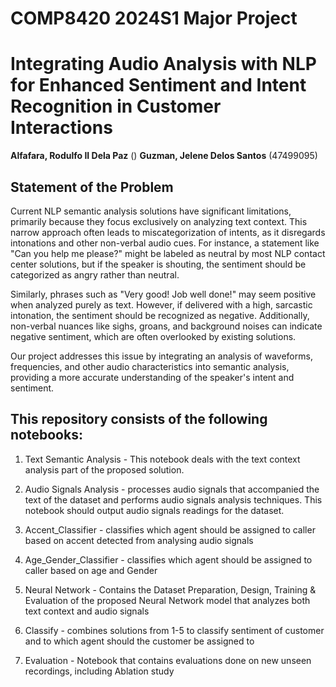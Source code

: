 # COMP8420 2024S1 Major Project

# Integrating Audio Analysis with NLP for Enhanced Sentiment and Intent Recognition in Customer Interactions

__Alfafara, Rodulfo II Dela Paz__ ()
__Guzman, Jelene Delos Santos__ (47499095)

## Statement of the Problem

Current NLP semantic analysis solutions have significant limitations, primarily because they focus exclusively on analyzing text context. This narrow approach often leads to miscategorization of intents, as it disregards intonations and other non-verbal audio cues. For instance, a statement like "Can you help me please?" might be labeled as neutral by most NLP contact center solutions, but if the speaker is shouting, the sentiment should be categorized as angry rather than neutral.

Similarly, phrases such as "Very good! Job well done!" may seem positive when analyzed purely as text. However, if delivered with a high, sarcastic intonation, the sentiment should be recognized as negative. Additionally, non-verbal nuances like sighs, groans, and background noises can indicate negative sentiment, which are often overlooked by existing solutions.

Our project addresses this issue by integrating an analysis of waveforms, frequencies, and other audio characteristics into semantic analysis, providing a more accurate understanding of the speaker's intent and sentiment.

## This repository consists of the following notebooks:

1) Text Semantic Analysis - This notebook deals with the text context analysis part of the proposed solution. 

2) Audio Signals Analysis - processes audio signals that accompanied the text of the dataset and performs audio signals analysis techniques. This notebook should output audio signals readings for the dataset. 

3) Accent_Classifier - classifies which agent should be assigned to caller based on accent detected from analysing audio signals

4) Age_Gender_Classifier - classifies which agent should be assigned to caller based on age and Gender

5) Neural Network - Contains the Dataset Preparation, Design, Training & Evaluation of the proposed Neural Network model that analyzes both text context and audio signals 

6) Classify - combines solutions from 1-5 to classify sentiment of customer and to which agent should the customer be assigned to

7) Evaluation - Notebook that contains evaluations done on new unseen recordings, including Ablation study